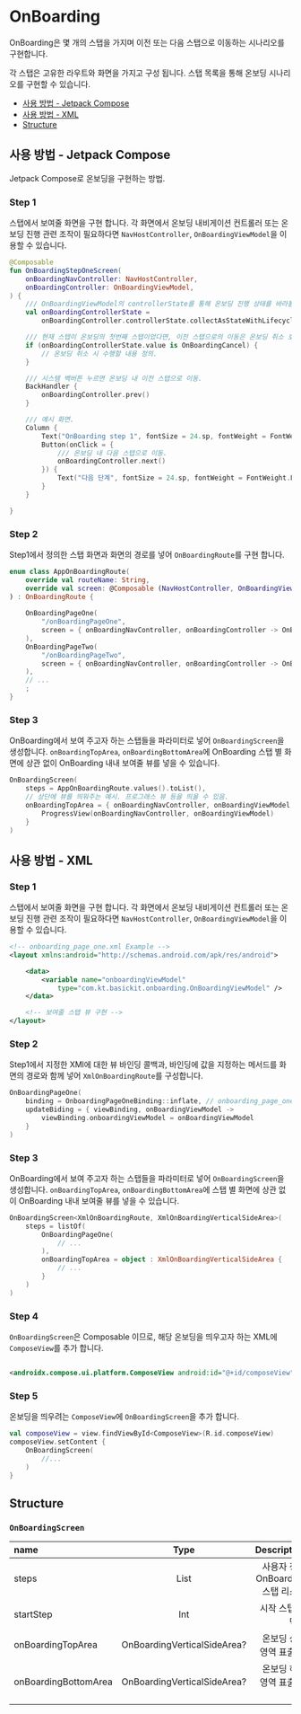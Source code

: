 # OnBoarding

OnBoarding은 몇 개의 스탭을 가지며 이전 또는 다음 스탭으로 이동하는 시나리오를 구현합니다.

각 스탭은 고유한 라우트와 화면을 가지고 구성 됩니다.
스탭 목록을 통해 온보딩 시나리오를 구현할 수 있습니다.

- [사용 방법 - Jetpack Compose](#how_to_use_with_compose)
- [사용 방법 - XML](#how_to_use_with_XML)
- [Structure](#structure)

## 사용 방법 - Jetpack Compose

Jetpack Compose로 온보딩을 구현하는 방법.

### Step 1

스탭에서 보여줄 화면을 구현 합니다.
각 화면에서 온보딩 내비게이션 컨트롤러 또는 온보딩 진행 관련 조작이 필요하다면 `NavHostController`, `OnBoardingViewModel`을 이용할 수 있습니다.

```Kotlin
@Composable
fun OnBoardingStepOneScreen(
    onBoardingNavController: NavHostController,
    onBoardingController: OnBoardingViewModel,
) {
    /// OnBoardingViewModel의 controllerState를 통해 온보딩 진행 상태를 바라볼 수 있음.
    val onBoardingControllerState =
        onBoardingController.controllerState.collectAsStateWithLifecycle()

    /// 현재 스탭이 온보딩의 첫번째 스탭이었다면, 이전 스탭으로의 이동은 온보딩 취소 호출.
    if (onBoardingControllerState.value is OnBoardingCancel) {
        // 온보딩 취소 시 수행할 내용 정의.
    }

    /// 시스템 백버튼 누르면 온보딩 내 이전 스탭으로 이동.
    BackHandler {
        onBoardingController.prev()
    }

    /// 예시 화면.
    Column {
        Text("OnBoarding step 1", fontSize = 24.sp, fontWeight = FontWeight.Bold)
        Button(onClick = {
            /// 온보딩 내 다음 스탭으로 이동.
            onBoardingController.next()
        }) {
            Text("다음 단계", fontSize = 24.sp, fontWeight = FontWeight.Bold)
        }
    }

}
```

### Step 2

Step1에서 정의한 스탭 화면과 화면의 경로를 넣어 `OnBoardingRoute`를 구현 합니다.

``` Kotlin
enum class AppOnBoardingRoute(
    override val routeName: String,
    override val screen: @Composable (NavHostController, OnBoardingViewModel) -> Unit,
) : OnBoardingRoute {
    
    OnBoardingPageOne(
        "/onBoardingPageOne",
        screen = { onBoardingNavController, onBoardingController -> OnBoardingStepOneScreen(onBoardingNavController, onBoardingController) },
    ),
    OnBoardingPageTwo(
        "/onBoardingPageTwo",
        screen = { onBoardingNavController, onBoardingController -> OnBoardingStepTwoScreen(onBoardingNavController, onBoardingController) },
    ),
    // ...
    ;
}
```

### Step 3

OnBoarding에서 보여 주고자 하는 스탭들을 파라미터로 넣어 `OnBoardingScreen`을 생성합니다.
`onBoardingTopArea`, `onBoardingBottomArea`에 OnBoarding 스탭 별 화면에 상관 없이 OnBoarding 내내 보여줄 뷰를 넣을 수
있습니다.

```kotlin
OnBoardingScreen(
    steps = AppOnBoardingRoute.values().toList(),
    // 상단에 뷰를 띄워주는 예시. 프로그래스 뷰 등을 띄울 수 있음.
    onBoardingTopArea = { onBoardingNavController, onBoardingViewModel ->
        ProgressView(onBoardingNavController, onBoardingViewModel)
    }
)
```

## 사용 방법 - XML

### Step 1

스탭에서 보여줄 화면을 구현 합니다.
각 화면에서 온보딩 내비게이션 컨트롤러 또는 온보딩 진행 관련 조작이 필요하다면 `NavHostController`, `OnBoardingViewModel`을 이용할 수 있습니다.

```xml
<!-- onboarding_page_one.xml Example -->
<layout xmlns:android="http://schemas.android.com/apk/res/android">

    <data>
        <variable name="onboardingViewModel"
            type="com.kt.basickit.onboarding.OnBoardingViewModel" />
    </data>

    <!-- 보여줄 스탭 뷰 구현 -->
</layout>
```

### Step 2

Step1에서 지정한 XMl에 대한 뷰 바인딩 콜백과, 바인딩에 값을 지정하는 메서드를 화면의 경로와 함께 넣어 `XmlOnBoardingRoute`를 구성합니다.

```kotlin
OnBoardingPageOne(
    binding = OnboardingPageOneBinding::inflate, // onboarding_page_one.xml 에 대해 자동 생성된 뷰 바인딩
    updateBiding = { viewBinding, onBoardingViewModel ->
        viewBinding.onboardingViewModel = onBoardingViewModel
    }
)
```

### Step 3

OnBoarding에서 보여 주고자 하는 스탭들을 파라미터로 넣어 `OnBoardingScreen`을 생성합니다.
`onBoardingTopArea`, `onBoardingBottomArea`에 스탭 별 화면에 상관 없이 OnBoarding 내내 보여줄 뷰를 넣을 수
있습니다.

```kotlin
OnBoardingScreen<XmlOnBoardingRoute, XmlOnBoardingVerticalSideArea>(
    steps = listOf(
        OnBoardingPageOne(
            // ...
        ),
        onBoardingTopArea = object : XmlOnBoardingVerticalSideArea {
            // ...
        }
    )
)
```

### Step 4

`OnBoardingScreen`은 Composable 이므로, 해당 온보딩을 띄우고자 하는 XML에 `ComposeView`를 추가 합니다.

```xml

<androidx.compose.ui.platform.ComposeView android:id="@+id/composeView"/>
```

### Step 5

온보딩을 띄우려는 `ComposeView`에 `OnBoardingScreen`을 추가 합니다.

```kotlin
val composeView = view.findViewById<ComposeView>(R.id.composeView)
composeView.setContent {
    OnBoardingScreen(
        //...
    )
}
```

## Structure

### `OnBoardingScreen`

| name | Type | Description |
| :--- | :--: | ----------: |
| steps | List<OnBoardingRoute> | 사용자 정의 OnBoarding 스탭 리스트 |
| startStep | Int | 시작 스탭 인덱스 |
| onBoardingTopArea | OnBoardingVerticalSideArea? | 온보딩 상단 영역 표출 화 |
| onBoardingBottomArea | OnBoardingVerticalSideArea? | 온보딩 하단 영역 표출 화면 |
